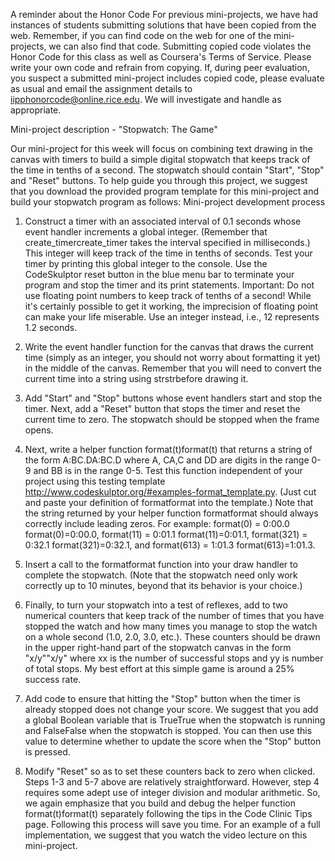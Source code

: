 A reminder about the Honor Code 
For previous mini-projects, we have had instances of students submitting solutions that have been copied from the web. Remember, if you can find code on the web for one of the mini-projects, we can also find that code. Submitting copied code violates the Honor Code for this class as well as Coursera's Terms of Service. Please write your own code and refrain from copying. If, during peer evaluation, you suspect a submitted mini-project includes copied code, please evaluate as usual and email the assignment details to iipphonorcode@online.rice.edu. We will investigate and handle as appropriate.

Mini-project description - "Stopwatch: The Game"

Our mini-project for this week will focus on combining text drawing in the canvas with timers to build a simple digital stopwatch that keeps track of the time in tenths of a second. The stopwatch should contain "Start", "Stop" and "Reset" buttons. To help guide you through this project, we suggest that you download the provided program template for this mini-project and build your stopwatch program as follows:
Mini-project development process

1.	Construct a timer with an associated interval of 0.1 seconds whose event handler increments a global integer. (Remember that create_timercreate_timer takes the interval specified in milliseconds.) This integer will keep track of the time in tenths of seconds. Test your timer by printing this global integer to the console. Use the CodeSkulptor reset button in the blue menu bar to terminate your program and stop the timer and its print statements. Important: Do not use floating point numbers to keep track of tenths of a second! While it's certainly possible to get it working, the imprecision of floating point can make your life miserable. Use an integer instead, i.e., 12 represents 1.2 seconds.

2.	Write the event handler function for the canvas that draws the current time (simply as an integer, you should not worry about formatting it yet) in the middle of the canvas. Remember that you will need to convert the current time into a string using strstrbefore drawing it.

3.	Add "Start" and "Stop" buttons whose event handlers start and stop the timer. Next, add a "Reset" button that stops the timer and reset the current time to zero. The stopwatch should be stopped when the frame opens.

4.	Next, write a helper function  format(t)format(t) that returns a string of the form A:BC.DA:BC.D where A, CA,C and  DD are digits in the range 0-9 and BB is in the range 0-5. Test this function independent of your project using this testing template http://www.codeskulptor.org/#examples-format_template.py. (Just cut and paste your definition of  formatformat into the template.) Note that the string returned by your helper function formatformat should always correctly include leading zeros. For example:  format(0) = 0:00.0 format(0)=0:00.0,  format(11) = 0:01.1 format(11)=0:01.1,  format(321) = 0:32.1 format(321)=0:32.1, and  format(613) = 1:01.3 format(613)=1:01.3.

5.	Insert a call to the formatformat function into your draw handler to complete the stopwatch. (Note that the stopwatch need only work correctly up to 10 minutes, beyond that its behavior is your choice.)

6.	Finally, to turn your stopwatch into a test of reflexes, add to two numerical counters that keep track of the number of times that you have stopped the watch and how many times you manage to stop the watch on a whole second (1.0, 2.0, 3.0, etc.). These counters should be drawn in the upper right-hand part of the stopwatch canvas in the form "x/y""x/y" where xx is the number of successful stops and yy is number of total stops. My best effort at this simple game is around a 25% success rate.

7.	Add code to ensure that hitting the "Stop" button when the timer is already stopped does not change your score. We suggest that you add a global Boolean variable that is TrueTrue when the stopwatch is running and FalseFalse when the stopwatch is stopped. You can then use this value to determine whether to update the score when the "Stop" button is pressed.

8.	Modify "Reset" so as to set these counters back to zero when clicked.
Steps 1-3 and 5-7 above are relatively straightforward. However, step 4 requires some adept use of integer division and modular arithmetic. So, we again emphasize that you build and debug the helper function format(t)format(t) separately following the tips in the Code Clinic Tips page. Following this process will save you time. For an example of a full implementation, we suggest that you watch the video lecture on this mini-project.
